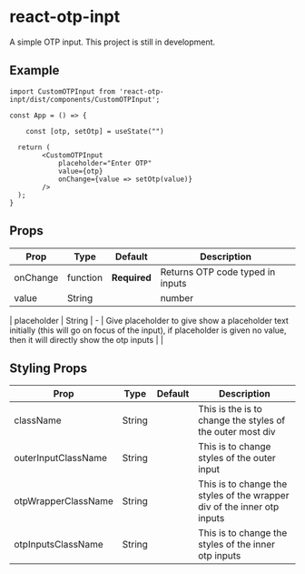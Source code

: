 # react-otp-inpt

A simple OTP input. This project is still in development. 

## Example

```								
import CustomOTPInput from 'react-otp-inpt/dist/components/CustomOTPInput';

const App = () => {

    const [otp, setOtp] = useState("") 

  return (
        <CustomOTPInput 
            placeholder="Enter OTP"
            value={otp}
            onChange={value => setOtp(value)}    
        />
  );
}
```

## Props

| Prop                                  | Type              | Default                                                                                  | Description                                                                                                                                                                                                               |
| ------------------------------------- | ----------------- | ---------------------------------------------------------------------------------------- | ------------------------------------------------------------------------------------------------------------------------------------------------------------------------------------------------------------------------- |
| onChange                               | function           | **Required**                                                                              | Returns OTP code typed in inputs                                                                                                                                                       |
| value | String || number             | **Required**                                                                           | This is will be the value displayed on the input |
|
 placeholder | String              | -                                                                           | Give placeholder to give show a placeholder text initially (this will go on focus of the input), if placeholder is given no value, then it will directly show the otp inputs |
|

## Styling Props

| Prop                                  | Type              | Default                                                                                  | Description                                                                                                                                                                                                               |
| ------------------------------------- | ----------------- | ---------------------------------------------------------------------------------------- | ------------------------------------------------------------------------------------------------------------------------------------------------------------------------------------------------------------------------- |
| className                               | String             |                                                                             | This is the is to change the styles of the outer most div                                                                                                                                                     |
| outerInputClassName | String              |                                                                           | This is to change styles of the outer input |
| otpWrapperClassName | String              |                                                                            | This is to change the styles of the wrapper div of the inner otp inputs |
| otpInputsClassName | String              |                                                                            | This is to change the styles of the inner otp inputs |

